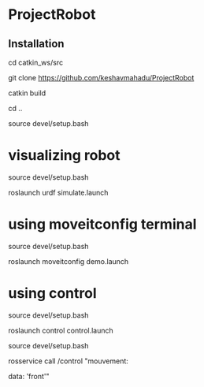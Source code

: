 # ProjectRobot

## Installation

cd catkin_ws/src

git clone https://github.com/keshavmahadu/ProjectRobot

catkin build

cd ..

source devel/setup.bash

# visualizing robot

source devel/setup.bash

roslaunch urdf simulate.launch

# using moveitconfig terminal

source devel/setup.bash

roslaunch moveitconfig demo.launch

# using control

source devel/setup.bash

roslaunch control control.launch




source devel/setup.bash

rosservice call /control "mouvement:

 data: 'front'"
